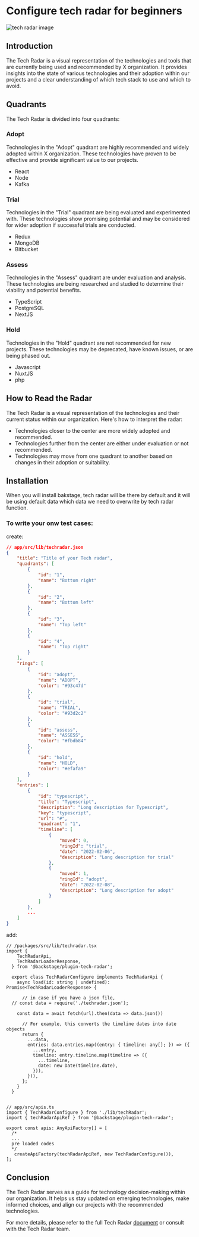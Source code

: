 # Configure tech radar for beginners

<img src="https://backstage.io/assets/images/lead-74bcfe9ea9a65303b0dbcc7bc2cb6546.png" alt="tech radar image" />

## Introduction

The Tech Radar is a visual representation of the technologies and tools that are currently being used and recommended by X organization. It provides insights into the state of various technologies and their adoption within our projects and a clear understanding of which tech stack to use and which to avoid.

## Quadrants

The Tech Radar is divided into four quadrants:

### Adopt

Technologies in the "Adopt" quadrant are highly recommended and widely adopted within X organization. These technologies have proven to be effective and provide significant value to our projects.

- React
- Node
- Kafka

### Trial

Technologies in the "Trial" quadrant are being evaluated and experimented with. These technologies show promising potential and may be considered for wider adoption if successful trials are conducted.

- Redux
- MongoDB
- Bitbucket

### Assess

Technologies in the "Assess" quadrant are under evaluation and analysis. These technologies are being researched and studied to determine their viability and potential benefits.

- TypeScript
- PostgreSQL
- NextJS

### Hold

Technologies in the "Hold" quadrant are not recommended for new projects. These technologies may be deprecated, have known issues, or are being phased out.

- Javascript
- NuxtJS
- php

## How to Read the Radar

The Tech Radar is a visual representation of the technologies and their current status within our organization. Here's how to interpret the radar:

- Technologies closer to the center are more widely adopted and recommended.
- Technologies further from the center are either under evaluation or not recommended.
- Technologies may move from one quadrant to another based on changes in their adoption or suitability.

## Installation

When you will install bakstage, tech radar will be there by default and it will be using default data which data we need to overwrite by tech radar function.

### To write your onw test cases:
create:


```JSON
// app/src/lib/techradar.json
{
    "title": "Title of your Tech radar",
    "quadrants": [
        {
            "id": "1",
            "name": "Bottom right"
        },
        {
            "id": "2",
            "name": "Bottom left"
        },
        {
            "id": "3",
            "name": "Top left"
        },
        {
            "id": "4",
            "name": "Top right"
        }
    ],
    "rings": [
        {
            "id": "adopt",
            "name": "ADOPT",
            "color": "#93c47d"
        },
        {
            "id": "trial",
            "name": "TRIAL",
            "color": "#93d2c2"
        },
        {
            "id": "assess",
            "name": "ASSESS",
            "color": "#fbdb84"
        },
        {
            "id": "hold",
            "name": "HOLD",
            "color": "#efafa9"
        }
    ],
    "entries": [
        {
            "id": "typescript",
            "title": "Typescript",
            "description": "Long description for Typescript",
            "key": "typescript",
            "url": "#",
            "quadrant": "1",
            "timeline": [
                {
                    "moved": 0,
                    "ringId": "trial",
                    "date": "2022-02-06",
                    "description": "Long description for trial"
                },
                {
                    "moved": 1,
                    "ringId": "adopt",
                    "date": "2022-02-08",
                    "description": "Long description for adopt"
                }
            ]
        },
        ...
    ]
}
```


add: 
```tsx
// /packages/src/lib/techradar.tsx
import {
    TechRadarApi,
    TechRadarLoaderResponse,
  } from '@backstage/plugin-tech-radar';
  
  export class TechRadarConfigure implements TechRadarApi {
    async load(id: string | undefined): Promise<TechRadarLoaderResponse> {
  
      // in case if you have a json file, 
  // const data = require('./techradar.json');

    const data = await fetch(url).then(data => data.json())       
              
      // For example, this converts the timeline dates into date objects
      return {
        ...data,
        entries: data.entries.map((entry: { timeline: any[]; }) => ({
          ...entry,
          timeline: entry.timeline.map(timeline => ({
            ...timeline,
            date: new Date(timeline.date),
          })),
        })),
      };
    }
  }
  
```

```tsx
// app/src/apis.ts
import { TechRadarConfigure } from './lib/techRadar';
import { techRadarApiRef } from '@backstage/plugin-tech-radar';

export const apis: AnyApiFactory[] = [
  /*
  ...
  pre loaded codes 
  */
   createApiFactory(techRadarApiRef, new TechRadarConfigure()),
];
```


## Conclusion

The Tech Radar serves as a guide for technology decision-making within our organization. It helps us stay updated on emerging technologies, make informed choices, and align our projects with the recommended technologies.

For more details, please refer to the full Tech Radar [document](https://github.com/backstage/backstage/tree/master/plugins/tech-radar) or consult with the Tech Radar team.

